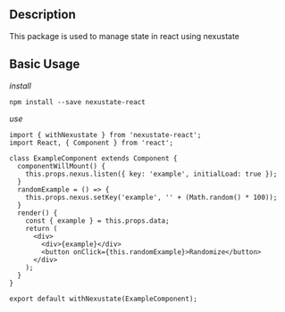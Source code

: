 ## Description

This package is used to manage state in react using nexustate

## Basic Usage

*install*

`npm install --save nexustate-react`

*use*

    import { withNexustate } from 'nexustate-react';
    import React, { Component } from 'react';

    class ExampleComponent extends Component {
      componentWillMount() {
        this.props.nexus.listen({ key: 'example', initialLoad: true });
      }
      randomExample = () => {
        this.props.nexus.setKey('example', '' + (Math.random() * 100));
      }
      render() {
        const { example } = this.props.data;
        return (
          <div>
            <div>{example}</div>
            <button onClick={this.randomExample}>Randomize</button>
          </div>
        );
      }
    }

    export default withNexustate(ExampleComponent);
